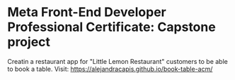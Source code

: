 # Meta Front-End Developer Professional Certificate: Capstone project
Creatin a restaurant app for "Little Lemon Restaurant" customers to be able to book a table. 
Visit: https://alejandracapis.github.io/book-table-acm/
